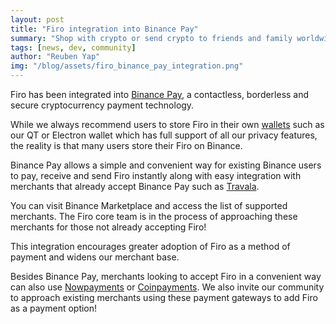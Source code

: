 ```yaml
---
layout: post
title: "Firo integration into Binance Pay"
summary: "Shop with crypto or send crypto to friends and family worldwide"
tags: [news, dev, community]
author: "Reuben Yap"
img: "/blog/assets/firo_binance_pay_integration.png"
---
```

Firo has been integrated into [Binance Pay](https://pay.binance.com/en), a contactless, borderless and secure cryptocurrency payment technology. 

While we always recommend users to store Firo in their own [wallets](https://firo.org/get-firo/download/) such as our QT or Electron wallet which has full support of all our privacy features, the reality is that many users store their Firo on Binance.

Binance Pay allows a simple and convenient way for existing Binance users to pay, receive and send Firo instantly along with easy integration with merchants that already accept Binance Pay such as [Travala](https://www.travala.com/).

You can visit Binance Marketplace and access the list of supported merchants. The Firo core team is in the process of approaching these merchants for those not already accepting Firo!

This integration encourages greater adoption of Firo as a method of payment and widens our merchant base. 

Besides Binance Pay, merchants looking to accept Firo in a convenient way can also use [Nowpayments](https://nowpayments.io/) or [Coinpayments](https://www.coinpayments.net/). We also invite our community to approach existing merchants using these payment gateways to add Firo as a payment option!
